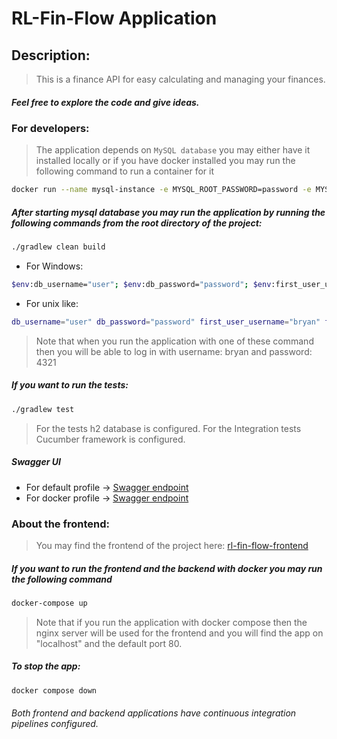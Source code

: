 # RL-Fin-Flow Application

## Description:

> This is a finance API for easy calculating and managing your finances.

##### Feel free to explore the code and give ideas.

### For developers:

> The application depends on `MySQL database` you may either have it installed locally
> or if you have docker installed you may run the following command to run a container for it

```bash
docker run --name mysql-instance -e MYSQL_ROOT_PASSWORD=password -e MYSQL_USER=user -e MYSQL_PASSWORD=password  -e MYSQL_DATABASE=rl-fin-flow_db -d -p 3306:3306 mysql:8
```

##### After starting mysql database you may run the application by running the following commands from the root directory of the project:

```bash
./gradlew clean build
```

- For Windows:

```bash
$env:db_username="user"; $env:db_password="password"; $env:first_user_username="bryan"; $env:first_user_password="4321"; gradle bootRun
```

- For unix like:

```bash
db_username="user" db_password="password" first_user_username="bryan" first_user_password="4321" gradle bootRun
```

>Note that when you run the application with one of these command then you will be able to log in with 
>username: bryan and password: 4321

##### If you want to run the tests:

```bash
./gradlew test
```

> For the tests h2 database is configured.
> For the Integration tests Cucumber framework is configured.

##### Swagger UI
- For default profile -> [Swagger endpoint](http://localhost:8080/api/v1/swagger-ui)
- For docker profile -> [Swagger endpoint](http://localhost:8081/api/v1/swagger-ui)

### About the frontend:

> You may find the frontend of the project here:
> [rl-fin-flow-frontend](https://github.com/RumenTerziev/rl-fin-flow-frontend)

##### If you want to run the frontend and the backend with docker you may run the following command

```bash
docker-compose up
```

> Note that if you run the application with docker compose then the nginx server will be used for the frontend and
> you will find the app on "localhost" and the default port 80.

##### To stop the app:

```bash
docker compose down
```

###### Both frontend and backend applications have continuous integration pipelines configured.
